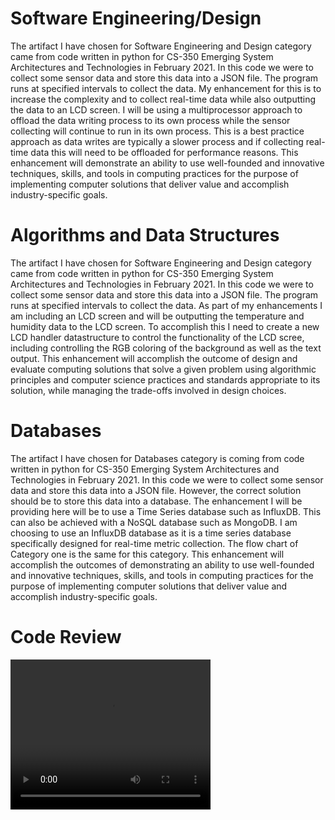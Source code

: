 
# Software Engineering/Design
The artifact I have chosen for Software Engineering and Design category came from code written in python for CS-350 Emerging System Architectures and Technologies in February 2021. In this code we were to collect some sensor data and store this data into a JSON file. The program runs at specified intervals to collect the data. My enhancement for this is to increase the complexity and to collect real-time data while also outputting the data to an LCD screen. I will be using a multiprocessor approach to offload the data writing process to its own process while the sensor collecting will continue to run in its own process. This is a best practice approach as data writes are typically a slower process and if collecting real-time data this will need to be offloaded for performance reasons.
This enhancement will demonstrate an ability to use well-founded and innovative techniques, skills, and tools in computing practices for the purpose of implementing computer solutions that deliver value and accomplish industry-specific goals.

# Algorithms and Data Structures
The artifact I have chosen for Software Engineering and Design category came from code written in python for CS-350 Emerging System Architectures and Technologies in February 2021. In this code we were to collect some sensor data and store this data into a JSON file. The program runs at specified intervals to collect the data. As part of my enhancements I am including an LCD screen and will be outputting the temperature and humidity data to the
LCD screen. To accomplish this I need to create a new LCD handler datastructure to control the functionality of the LCD scree, including controlling
the RGB coloring of the background as well as the text output.
This enhancement will accomplish the outcome of design and evaluate computing solutions that solve a given problem using algorithmic principles and computer science practices and standards appropriate to its solution, while managing the trade-offs involved in design choices.

# Databases
The artifact I have chosen for Databases category is coming from code written in python for CS-350 Emerging System Architectures and Technologies in February 2021. In this code we were to collect some sensor data and store this data into a JSON file. However, the correct solution should be to store this data into a database. The enhancement I will be providing here will be to use a Time Series database such as InfluxDB. This can also be achieved with a NoSQL database such as MongoDB. I am choosing to use an InfluxDB database as it is a time series database specifically designed for real-time metric collection. The flow chart of Category one is the same for this category.
This enhancement will accomplish the outcomes of demonstrating an ability to use well-founded and innovative techniques, skills, and tools in computing practices for the purpose of implementing computer solutions that deliver value and accomplish industry-specific goals.

# Code Review
<video width="320" height="240" controls>
<source type="video/mp4" src="https://kgrokomxradio.com/SammyDon/VIDEO_SammyShuck__wk2_CodeReview.mp4">
</video>
